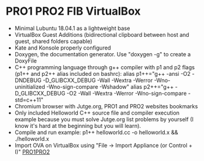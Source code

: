 # PRO1 PRO2 FIB VirtualBox

- Minimal Lubuntu 18.04.1 as a lightweight base
- VirtualBox Guest Additions (bidirectional clipboard between host and guest, shared folders capable)
- Kate and Konsole properly configured
- Doxygen, the documentation generator. Use "doxygen -g" to create a DoxyFile
- C++ programming language through g++ compiler with p1 and p2 flags (p1++ and p2++ alias included on bashrc):
alias p1++="g++ -ansi -O2 -DNDEBUG -D_GLIBCXX_DEBUG -Wall -Wextra -Werror -Wno-uninitialized -Wno-sign-compare -Wshadow"
alias p2++="g++ -D_GLIBCXX_DEBUG -O2 -Wall -Wextra -Werror -Wno-sign-compare -std=c++11"
- Chromium browser with Jutge.org, PRO1 and PRO2 websites bookmarks
- Only included Helloworld C++ source file and compiler execution example because you must solve Jutge.org list problems by yourself (I know it's hard at the beginning but you will learn).
- Compile and run example: p1++ helloworld.cc -o helloworld.x && ./helloworld.x
- Import OVA on VirtualBox using "File -> Import Appliance (or Control + I)"
[PRO1PRO2](https://github.com/Virtual-Machines/PRO1-PRO2-FIB-VirtualBox/blob/master/PRO1PRO2.png)
